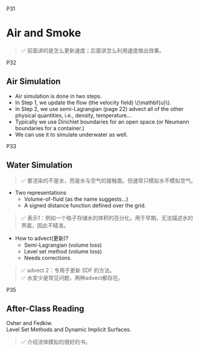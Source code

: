 P31   
# Air and Smoke   


> &#x2705; 前面讲的是怎么更新速度；后面讲怎么利用速度做出效果。 



P32   
## Air Simulation   

 - Air simulation is done in two steps.   
 - In Step 1, we update the flow (the velocity field) \\(\mathbf{u}\\).   
 - In Step 2, we use semi-Lagrangian (page 22) advect all of the other physical quantities, i.e., density, temperature…   
 - Typically we use Dirichlet boundaries for an open space (or Neumann boundaries for a container.)   
 - We can use it to simulate underwater as well.   

 
P33   
## Water Simulation

> &#x2705; 要渲染的不是水，而是水与空气的接触面。但通常只模拟水不模拟空气。  

 - Two representations   
    - Volume-of-fluid (as the name suggests…)   
    - A signed distance function defined over the grid.   
> &#x2705; 表示1：例如一个格子存储水的体积的百分化。用于早期，无法描述水的界面，因此不精准。   

 - How to advect(更新)?    
    - Semi-Lagrangian (volume loss)   
    - Level set method (volume loss)   
    - Needs corrections.   

> &#x2705; advect 2：专用于更新 SDF 的方法。       
> &#x2705; 水变少是常见问题，两种advect都存在。    




P35   
## After-Class Reading   


Osher and Fedkiw.    
Level Set Methods and Dynamic Implicit Surfaces.    

> &#x2705; 介绍流体模拟的很好的书。   

